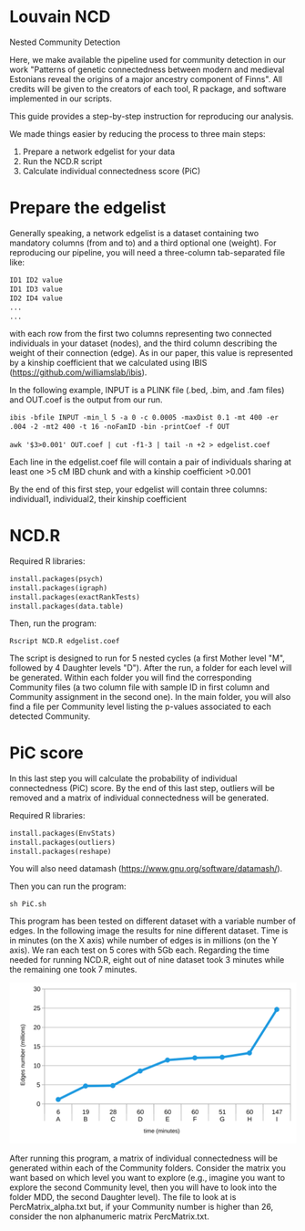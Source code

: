 # Louvain NCD
Nested Community Detection

Here, we make available the pipeline used for community detection in our work "Patterns of genetic connectedness between modern and medieval Estonians reveal the origins of a major ancestry component of Finns". All credits will be given to the creators of each tool, R package, and software implemented in our scripts.

This guide provides a step-by-step instruction for reproducing our analysis.

We made things easier by reducing the process to three main steps:

1. Prepare a network edgelist for your data
2. Run the NCD.R script
3. Calculate individual connectedness score (PiC)

# Prepare the edgelist

Generally speaking, a network edgelist is a dataset containing two mandatory columns (from and to) and a third optional one (weight). For reproducing our pipeline, you will need a three-column tab-separated file like: 

```
ID1 ID2 value
ID1 ID3 value
ID2 ID4 value
...
...
```

with each row from the first two columns representing two connected individuals in your dataset (nodes), and the third column describing the weight of their connection (edge). As in our paper, this value is represented by a kinship coefficient that we calculated using IBIS (https://github.com/williamslab/ibis).

In the following example, INPUT is a PLINK file (.bed, .bim, and .fam files) and OUT.coef is the output from our run.

```
ibis -bfile INPUT -min_l 5 -a 0 -c 0.0005 -maxDist 0.1 -mt 400 -er .004 -2 -mt2 400 -t 16 -noFamID -bin -printCoef -f OUT

awk '$3>0.001' OUT.coef | cut -f1-3 | tail -n +2 > edgelist.coef

```
Each line in the edgelist.coef file will contain a pair of individuals sharing at least one >5 cM IBD chunk and with a kinship coefficient >0.001

By the end of this first step, your edgelist will contain three columns: individual1, individual2, their kinship coefficient

# NCD.R 

Required R libraries:

```
install.packages(psych)
install.packages(igraph)
install.packages(exactRankTests)
install.packages(data.table)
```
Then, run the program:
```
Rscript NCD.R edgelist.coef
```
The script is designed to run for 5 nested cycles (a first Mother level "M", followed by 4 Daughter levels "D"). After the run, a folder for each level will be generated. Within each folder you will find the corresponding Community files (a two column file with sample ID in first column and Community assignment in the second one). In the main folder, you will also find a file per Community level listing the p-values associated to each detected Community.
# PiC score
In this last step you will calculate the probability of individual connectedness (PiC) score. By the end of this last step, outliers will be removed and a matrix of individual connectedness will be generated. 

Required R libraries:
```
install.packages(EnvStats)
install.packages(outliers)
install.packages(reshape)
```
You will also need datamash (https://www.gnu.org/software/datamash/).

Then you can run the program:
```
sh PiC.sh
```
This program has been tested on different dataset with a variable number of edges. In the following image the results for nine different dataset. Time is in minutes (on the X axis) while number of edges is in millions (on the Y axis). We ran each test on 5 cores with 5Gb each. Regarding the time needed for running NCD.R, eight out of nine dataset took 3 minutes while the remaining one took 7 minutes. 

![alt text](https://github.com/SABiagini/Louvain/blob/main/PiC_test.svg)

After running this program, a matrix of individual connectedness will be generated within each of the Community folders. Consider the matrix you want based on which level you want to explore (e.g., imagine you want to explore the second Community level, then you will have to look into the folder MDD, the second Daughter level). The file to look at is PercMatrix_alpha.txt but, if your Community number is higher than 26, consider the non alphanumeric matrix PercMatrix.txt.
